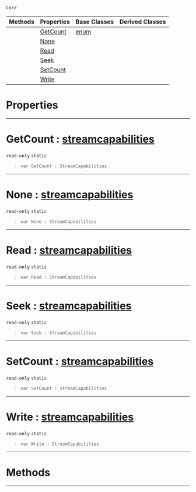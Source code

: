  `Core`

|Methods|Properties|Base Classes|Derived Classes|
|---|---|---|---|
| |[GetCount](streamcapabilities.md#getcount-zilch-engine-doc)|[enum](enum.md)| |
| |[None](streamcapabilities.md#none-zilch-engine-documen)| | |
| |[Read](streamcapabilities.md#read-zilch-engine-documen)| | |
| |[Seek](streamcapabilities.md#seek-zilch-engine-documen)| | |
| |[SetCount](streamcapabilities.md#setcount-zilch-engine-doc)| | |
| |[Write](streamcapabilities.md#write-zilch-engine-docume)| | |


 #  Properties


---  
 #  GetCount : [streamcapabilities](streamcapabilities.md)

 `read-only` `static`

> 
> ```TS:Nada
> var GetCount : StreamCapabilities


---  
 #  None : [streamcapabilities](streamcapabilities.md)

 `read-only` `static`

> 
> ```TS:Nada
> var None : StreamCapabilities


---  
 #  Read : [streamcapabilities](streamcapabilities.md)

 `read-only` `static`

> 
> ```TS:Nada
> var Read : StreamCapabilities


---  
 #  Seek : [streamcapabilities](streamcapabilities.md)

 `read-only` `static`

> 
> ```TS:Nada
> var Seek : StreamCapabilities


---  
 #  SetCount : [streamcapabilities](streamcapabilities.md)

 `read-only` `static`

> 
> ```TS:Nada
> var SetCount : StreamCapabilities


---  
 #  Write : [streamcapabilities](streamcapabilities.md)

 `read-only` `static`

> 
> ```TS:Nada
> var Write : StreamCapabilities


---  
 #  Methods


---  
 

 